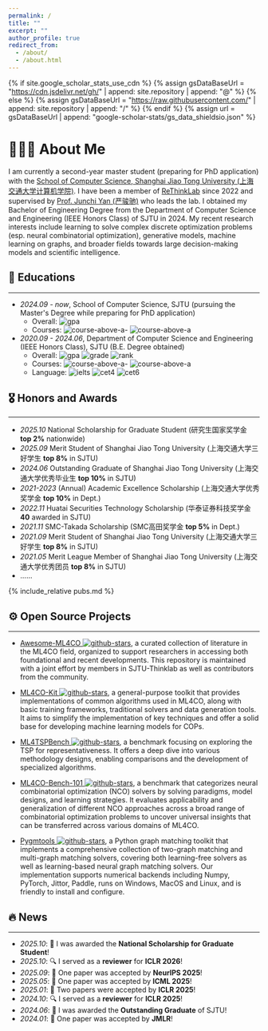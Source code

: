 ```yaml
---
permalink: /
title: ""
excerpt: ""
author_profile: true
redirect_from: 
  - /about/
  - /about.html
---
```


{% if site.google_scholar_stats_use_cdn %}
{% assign gsDataBaseUrl = "https://cdn.jsdelivr.net/gh/" | append: site.repository | append: "@" %}
{% else %}
{% assign gsDataBaseUrl = "https://raw.githubusercontent.com/" | append: site.repository | append: "/" %}
{% endif %}
{% assign url = gsDataBaseUrl | append: "google-scholar-stats/gs_data_shieldsio.json" %}

<span class='anchor' id='about-me'></span>

# 👨🏻‍💻 About Me
I am currently a second-year master student (preparing for PhD application) with the [School of Computer Science, Shanghai Jiao Tong University (上海交通大学计算机学院)](https://www.cs.sjtu.edu.cn). I have been a member of [ReThinkLab](https://github.com/Thinklab-SJTU) since 2022 and supervised by [Prof. Junchi Yan (严骏驰)](https://thinklab.sjtu.edu.cn) who leads the lab. I obtained my Bachelor of Engineering Degree from the Department of Computer Science and Engineering (IEEE Honors Class) of SJTU in 2024. My recent research interests include learning to solve complex discrete optimization problems (esp. neural combinatorial optimization), generative models, machine learning on graphs, and broader fields towards large decision-making models and scientific intelligence.

<!-- My research interest includes neural machine translation and computer vision. I have published more than 100 papers at the top international AI conferences with total <a href='https://scholar.google.com/citations?user=DhtAFkwAAAAJ'>google scholar citations <strong><span id='total_cit'>260000+</span></strong></a> (You can also use google scholar badge <a href='https://scholar.google.com/citations?user=DhtAFkwAAAAJ'><img src="https://img.shields.io/endpoint?url={{ url | url_encode }}&logo=Google%20Scholar&labelColor=f6f6f6&color=9cf&style=flat&label=citations"></a>). -->

## 📖 Educations
---
- *2024.09 - now*, School of Computer Science, SJTU (pursuing the Master's Degree while preparing for PhD application)
    - Overall: ![gpa](https://img.shields.io/badge/GPA-3.91-blue)
    - Courses: ![course-above-a-](https://img.shields.io/badge/Above_A--_-10/10-orange)  ![course-above-a](https://img.shields.io/badge/Above_A-7/10-orange)
- *2020.09 - 2024.06*, Department of Computer Science and Engineering (IEEE Honors Class), SJTU (B.E. Degree obtained)
    - Overall: ![gpa](https://img.shields.io/badge/GPA-3.92-blue) ![grade](https://img.shields.io/badge/Grade-90.82-blue) ![rank](https://img.shields.io/badge/Ranking-top_10%25-blue)
    - Courses: ![course-above-a-](https://img.shields.io/badge/Above_A--_-53/61-orange)  ![course-above-a](https://img.shields.io/badge/Above_A-38/61-orange)
    - Language: ![ielts](https://img.shields.io/badge/IELTS-7.5-green) ![cet4](https://img.shields.io/badge/CET--6-646-green)
      ![cet6](https://img.shields.io/badge/CET--4-670-green)

## 🎖 Honors and Awards
---
- *2025.10* National Scholarship for Graduate Student (研究生国家奖学金 **top 2%** nationwide)
- *2025.09* Merit Student of Shanghai Jiao Tong University (上海交通大学三好学生 **top 8%** in SJTU) 
- *2024.06* Outstanding Graduate of Shanghai Jiao Tong University (上海交通大学优秀毕业生 **top 10%** in SJTU)
- *2021-2023* (Annual) Academic Excellence Scholarship (上海交通大学优秀奖学金 **top 10%** in Dept.)
- *2022.11* Huatai Securities Technology Scholarship (华泰证券科技奖学金 **40** awarded in SJTU)
- *2021.11* SMC-Takada Scholarship (SMC高田奖学金 **top 5%** in Dept.) 
- *2021.09* Merit Student of Shanghai Jiao Tong University (上海交通大学三好学生 **top 8%** in SJTU) 
- *2021.05* Merit League Member of Shanghai Jiao Tong University (上海交通大学优秀团员 **top 8%** in SJTU)
- ......

{% include_relative pubs.md %}

<span class='anchor' id='-open-source-projects'></span>
## ⚙️ Open Source Projects
---
- [Awesome-ML4CO ![github-stars](https://img.shields.io/github/stars/Thinklab-SJTU/awesome-ml4co?style=social)](https://github.com/Thinklab-SJTU/awesome-ml4co), a curated collection of literature in the ML4CO field, organized to support researchers in accessing both foundational and recent developments. This repository is maintained with a joint effort by members in SJTU-Thinklab as well as contributors from the community.

- [ML4CO-Kit ![github-stars](https://img.shields.io/github/stars/Thinklab-SJTU/ML4CO-Kit?style=social)](https://github.com/Thinklab-SJTU/ML4CO-Kit), a general-purpose toolkit that provides implementations of common algorithms used in ML4CO, along with basic training frameworks, traditional solvers and data generation tools. It aims to simplify the implementation of key techniques and offer a solid base for developing machine learning models for COPs.

- [ML4TSPBench ![github-stars](https://img.shields.io/github/stars/Thinklab-SJTU/ML4TSPBench?style=social)](https://github.com/Thinklab-SJTU/ML4TSPBench), a benchmark focusing on exploring the TSP for representativeness. It offers a deep dive into various methodology designs, enabling comparisons and the development of specialized algorithms.

- [ML4CO-Bench-101 ![github-stars](https://img.shields.io/github/stars/Thinklab-SJTU/ML4CO-Bench-101?style=social)](https://github.com/Thinklab-SJTU/ML4CO-Bench-101), a benchmark that categorizes neural combinatorial optimization (NCO) solvers by solving paradigms, model designs, and learning strategies. It evaluates applicability and generalization of different NCO approaches across a broad range of combinatorial optimization problems to uncover universal insights that can be transferred across various domains of ML4CO.

- [Pygmtools ![github-stars](https://img.shields.io/github/stars/Thinklab-SJTU/pygmtools?style=social)](https://github.com/Thinklab-SJTU/pygmtools), a Python graph matching toolkit that implements a comprehensive collection of two-graph matching and multi-graph matching solvers, covering both learning-free solvers as well as learning-based neural graph matching solvers. Our implementation supports numerical backends including Numpy, PyTorch, Jittor, Paddle, runs on Windows, MacOS and Linux, and is friendly to install and configure.

## 🔥 News
---
- *2025.10*: 🏅 I was awarded the **National Scholarship for Graduate Student**!
- *2025.10*: 🔍 I served as a **reviewer** for **ICLR 2026**!
- *2025.09*: 🎉 One paper was accepted by **NeurIPS 2025**!
- *2025.05*: 🎉 One paper was accepted by **ICML 2025**!
- *2025.01*: 🎉 Two papers were accepted by **ICLR 2025**!
- *2024.10*: 🔍 I served as a **reviewer** for **ICLR 2025**!
- *2024.06*: 🏅 I was awarded the **Outstanding Graduate** of SJTU!
- *2024.01*: 🎉 One paper was accepted by **JMLR**!

<!-- # 💬 Invited Talks
- *2021.06*, Lorem ipsum dolor sit amet, consectetur adipiscing elit. Vivamus ornare aliquet ipsum, ac tempus justo dapibus sit amet. 
- *2021.03*, Lorem ipsum dolor sit amet, consectetur adipiscing elit. Vivamus ornare aliquet ipsum, ac tempus justo dapibus sit amet.  \| [\[video\]](https://github.com/) -->

<!-- # 💻 Internships
- *2019.05 - 2020.02*, [Lorem](https://github.com/), China. -->
